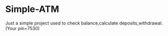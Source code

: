 # Simple-ATM
Just a simple project used to check balance,calculate deposits,withdrawal. (Your pin=7530) 
